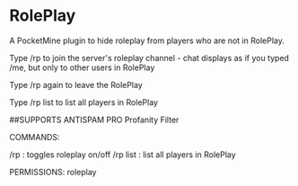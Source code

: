 # RolePlay

A PocketMine plugin to hide roleplay from players who are not in RolePlay.

Type /rp to join the server's roleplay channel - chat displays as if you typed /me, but only to other users in RolePlay

Type /rp again to leave the RolePlay

Type /rp list to list all players in RolePlay

##SUPPORTS ANTISPAM PRO Profanity Filter

COMMANDS:

/rp : toggles roleplay on/off
/rp list : list all players in RolePlay

PERMISSIONS:
roleplay


